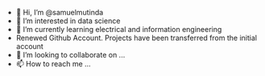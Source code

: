 - 👋 Hi, I’m @samuelmutinda
- 👀 I’m interested in data science
- 🌱 I’m currently learning electrical and information engineering
- Renewed Github Account. Projects have been transferred from the initial account
- 💞️ I’m looking to collaborate on ...
- 📫 How to reach me ...

<!---
samuelmutinda/samuelmutinda is a ✨ special ✨ repository because its `README.md` (this file) appears on your GitHub profile.
You can click the Preview link to take a look at your changes.
--->
